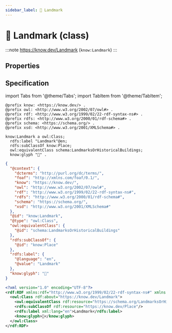 ```yaml
---
sidebar_label: 📍 Landmark
---
```


# 📍 Landmark (class)

:::note
https://know.dev/Landmark
(`know:Landmark`)
:::

## Properties

## Specification

import Tabs from '@theme/Tabs';
import TabItem from '@theme/TabItem';

<Tabs>
<TabItem value="turtle" label="Turtle">

```turtle
@prefix know: <https://know.dev/> .
@prefix owl: <http://www.w3.org/2002/07/owl#> .
@prefix rdf: <http://www.w3.org/1999/02/22-rdf-syntax-ns#> .
@prefix rdfs: <http://www.w3.org/2000/01/rdf-schema#> .
@prefix schema: <https://schema.org/> .
@prefix xsd: <http://www.w3.org/2001/XMLSchema#> .

know:Landmark a owl:Class;
  rdfs:label "Landmark"@en;
  rdfs:subClassOf know:Place;
  owl:equivalentClass schema:LandmarksOrHistoricalBuildings;
  know:glyph "📍" .

```

</TabItem>
<TabItem value="jsonld" label="JSON-LD">

```json
{
  "@context": {
    "dcterms": "http://purl.org/dc/terms/",
    "foaf": "http://xmlns.com/foaf/0.1/",
    "know": "https://know.dev/",
    "owl": "http://www.w3.org/2002/07/owl#",
    "rdf": "http://www.w3.org/1999/02/22-rdf-syntax-ns#",
    "rdfs": "http://www.w3.org/2000/01/rdf-schema#",
    "schema": "https://schema.org/",
    "xsd": "http://www.w3.org/2001/XMLSchema#"
  },
  "@id": "know:Landmark",
  "@type": "owl:Class",
  "owl:equivalentClass": {
    "@id": "schema:LandmarksOrHistoricalBuildings"
  },
  "rdfs:subClassOf": {
    "@id": "know:Place"
  },
  "rdfs:label": {
    "@language": "en",
    "@value": "Landmark"
  },
  "know:glyph": "📍"
}
```

</TabItem>
<TabItem value="rdfxml" label="RDF/XML">

```xml
<?xml version="1.0" encoding="UTF-8"?>
<rdf:RDF xmlns:rdf="http://www.w3.org/1999/02/22-rdf-syntax-ns#" xmlns:know="https://know.dev/" xmlns:owl="http://www.w3.org/2002/07/owl#" xmlns:schema="https://schema.org/" xmlns:rdfs="http://www.w3.org/2000/01/rdf-schema#">
  <owl:Class rdf:about="https://know.dev/Landmark">
    <owl:equivalentClass rdf:resource="https://schema.org/LandmarksOrHistoricalBuildings"/>
    <rdfs:subClassOf rdf:resource="https://know.dev/Place"/>
    <rdfs:label xml:lang="en">Landmark</rdfs:label>
    <know:glyph>📍</know:glyph>
  </owl:Class>
</rdf:RDF>

```

</TabItem>
</Tabs>

[`Landmark`]: /Landmark
